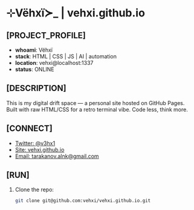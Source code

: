 # ⊹Vëhxï≻_ | vehxi.github.io

## [PROJECT_PROFILE]
- **whoami**: Vëhxï  
- **stack**: HTML | CSS | JS | AI | automation  
- **location**: vehxi@localhost:1337  
- **status**: ONLINE  

## [DESCRIPTION]
This is my digital drift space — a personal site hosted on GitHub Pages. Built with raw HTML/CSS for a retro terminal vibe. Code less, think more.

## [CONNECT]
- [Twitter: @v3hx1](https://twitter.com/v3hx1)  
- [Site: vehxi.github.io](https://vehxi.github.io)  
- [Email: tarakanov.alnk@gmail.com](mailto:tarakanov.alnk@gmail.com)  

## [RUN]
1. Clone the repo:  
   ```bash
   git clone git@github.com:vehxi/vehxi.github.io.git

